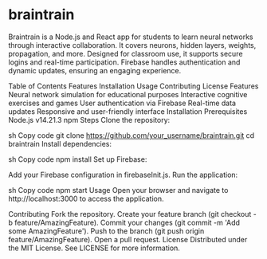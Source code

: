 # braintrain
Braintrain is a Node.js and React app for students to learn neural networks through interactive collaboration. It covers neurons, hidden layers, weights, propagation, and more. Designed for classroom use, it supports secure logins and real-time participation. Firebase handles authentication and dynamic updates, ensuring an engaging experience.

Table of Contents
Features
Installation
Usage
Contributing
License
Features
Neural network simulation for educational purposes
Interactive cognitive exercises and games
User authentication via Firebase
Real-time data updates
Responsive and user-friendly interface
Installation
Prerequisites
Node.js v14.21.3
npm
Steps
Clone the repository:

sh
Copy code
git clone https://github.com/your_username/braintrain.git
cd braintrain
Install dependencies:

sh
Copy code
npm install
Set up Firebase:

Add your Firebase configuration in firebaseInit.js.
Run the application:

sh
Copy code
npm start
Usage
Open your browser and navigate to http://localhost:3000 to access the application.

Contributing
Fork the repository.
Create your feature branch (git checkout -b feature/AmazingFeature).
Commit your changes (git commit -m 'Add some AmazingFeature').
Push to the branch (git push origin feature/AmazingFeature).
Open a pull request.
License
Distributed under the MIT License. See LICENSE for more information.
